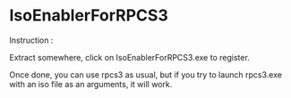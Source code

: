 # IsoEnablerForRPCS3

Instruction : 

Extract somewhere, click on IsoEnablerForRPCS3.exe to register.

Once done, you can use rpcs3 as usual, but if you try to launch rpcs3.exe with an iso file as an arguments, it will work.
